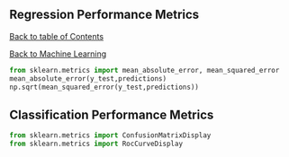 ## Regression Performance Metrics
[Back to table of Contents](../README.md)

[Back to Machine Learning](ml.md)

```python
from sklearn.metrics import mean_absolute_error, mean_squared_error
mean_absolute_error(y_test,predictions)
np.sqrt(mean_squared_error(y_test,predictions))
```

## Classification Performance Metrics

```python
from sklearn.metrics import ConfusionMatrixDisplay
from sklearn.metrics import RocCurveDisplay
```